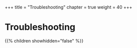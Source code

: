 +++
title = "Troubleshooting"
chapter = true
weight = 40
+++

# Troubleshooting

{{% children showhidden="false" %}}
